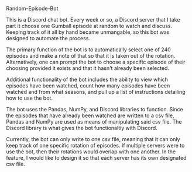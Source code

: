 Random-Episode-Bot

This is a Discord chat bot. Every week or so, a Discord server that I take part it choose one Gumball episode at random to watch and discuss. Keeping track of it all by hand became unmangable, so this bot was designed to automate the process.

The primary function of the bot is to automatically select one of 240 episodes and make a note of that so that it is taken out of the rotation. Alternatively, one can prompt the bot to choose a specific episode of their choosing provided it exists and that it hasn't already been selected.

Additional functionality of the bot includes the ability to view which episodes have been watched, count how many episodes have been watched and from what seasons, and pull up a list of instructions detailing how to use the bot. 

The bot uses the Pandas, NumPy, and Discord libraries to function. Since the episodes that have already been watched are written to a csv file, Pandas and NumPy are used as means of manipulating said csv file. The Discord library is what gives the bot functionaltiy with Discord.

Currently, the bot can only write to one csv file, meaning that it can only keep track of one specific rotation of episodes. If multiple servers were to use the bot, then their rotations would overlap with one another. In the feature, I would like to design it so that each server has its own designated csv file. 
